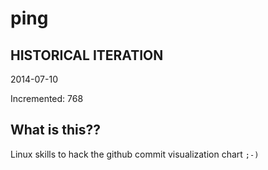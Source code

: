 # ping

## HISTORICAL ITERATION
2014-07-10

Incremented: 768

## What is this?? 
Linux skills to hack the github commit visualization chart `;-)`
